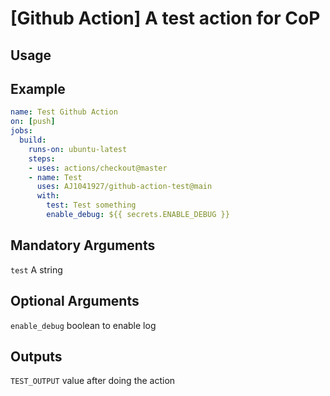 # [Github Action] A test action for CoP
## Usage

## Example

```yaml
name: Test Github Action
on: [push]
jobs:
  build:
    runs-on: ubuntu-latest
    steps:
    - uses: actions/checkout@master
    - name: Test
      uses: AJ1041927/github-action-test@main
      with:
        test: Test something
        enable_debug: ${{ secrets.ENABLE_DEBUG }}
```

## Mandatory Arguments

`test` A string

## Optional Arguments

`enable_debug` boolean to enable log

## Outputs

`TEST_OUTPUT` value after doing the action